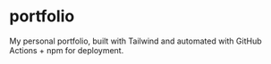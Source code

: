 # portfolio
My personal portfolio, built with Tailwind and automated with GitHub Actions + npm for deployment.
